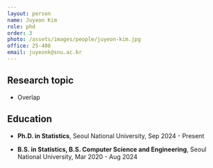 ```yaml
---
layout: person
name: Juyeon Kim
role: phd
order: 3
photo: /assets/images/people/juyeon-kim.jpg
office: 25-408
email: juyeonk@snu.ac.kr
---
```


## Research topic

* Overlap



## Education

* **Ph.D. in Statistics**, Seoul National University, Sep 2024 - Present

* **B.S. in Statistics, B.S. Computer Science and Engineering**, Seoul National University, Mar 2020 - Aug 2024


